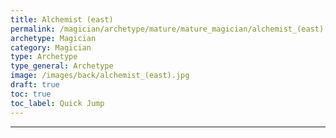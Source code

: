 ```yaml
---
title: Alchemist (east)
permalink: /magician/archetype/mature/mature_magician/alchemist_(east)
archetype: Magician
category: Magician
type: Archetype
type_general: Archetype
image: /images/back/alchemist_(east).jpg
draft: true
toc: true
toc_label: Quick Jump
---
```


---
